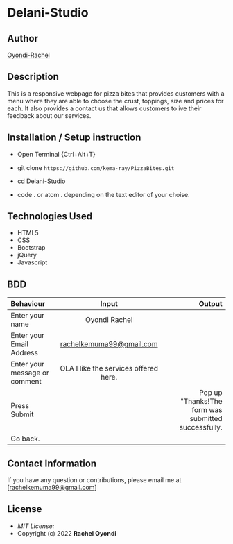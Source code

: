 # Delani-Studio

## Author

[Oyondi-Rachel](https://github.com/kema-ray)

## Description
This is a responsive webpage for pizza bites that provides customers with a menu where they are able to choose the crust, toppings, size and prices for each. It also provides a contact us that allows customers to ive their feedback about our services.


 ## Installation / Setup instruction
* Open Terminal {Ctrl+Alt+T}

* git clone ``https://github.com/kema-ray/PizzaBites.git``

* cd Delani-Studio

* code . or atom . depending on the text editor of your choise.

## Technologies Used

* HTML5
* CSS
* Bootstrap
* jQuery
* Javascript


## BDD
| Behaviour      | Input        | Output       | 
| :------------- | :----------: | -----------: |
|  Enter your name  |   Oyondi Rachel |     |
| Enter your Email Address  | rachelkemuma99@gmail.com |   |
| Enter your message or comment   |  OLA I like the services offered here.     |     |
| Press Submit|     |Pop up "Thanks!The form was submitted successfully.
Go back.|

## Contact Information 

If you have any question or contributions, please email me at [rachelkemuma99@gmail.com]

## License
* *MIT License:*
* Copyright (c) 2022 **Rachel Oyondi**